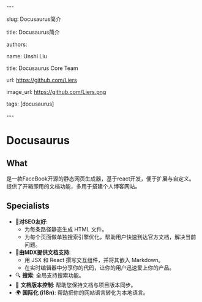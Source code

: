 \---

slug: Docusaurus简介

title: Docusaurus简介

authors:

 name: Unshi Liu

 title: Docusaurus Core Team

 url: https://github.com/Liers

 image_url: https://github.com/Liers.png

tags: [docusaurus]

\---

# Docusaurus

## What

是一款FaceBook开源的静态网页生成器，基于react开发，便于扩展与自定义。提供了开箱即用的文档功能，多用于搭建个人博客网站。

## Specialists

- 🎯**对SEO友好**:
  - 为每条路径静态生成 HTML 文件。
  - 为每个页面做单独搜索引擎优化，帮助用户快速到达官方文档，解决当前问题。
- 📝**由MDX提供文档支持**:
  - 用 JSX 和 React 撰写交互组件，并将其嵌入 Markdown。
  - 在实时编辑器中分享你的代码，让你的用户迅速爱上你的产品。
- 🔍 **搜索**: 全局支持搜索功能。
- 💾 **文档版本控制**: 帮助您保持文档与项目版本同步。
- 🌍 **国际化 (i18n)**: 帮助把你的网站语言转化为本地语言。